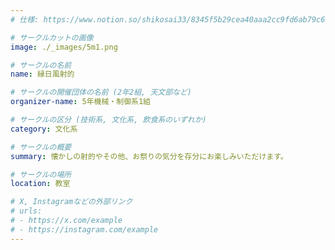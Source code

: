 ```yaml
---
# 仕様: https://www.notion.so/shikosai33/8345f5b29cea40aaa2cc9fd6ab79c6a6?pvs=4#5438a1577b604f39a67658a72f2283b8

# サークルカットの画像
image: ./_images/5m1.png

# サークルの名前
name: 縁日風射的

# サークルの開催団体の名前 (2年2組, 天文部など)
organizer-name: 5年機械・制御系1組

# サークルの区分 (技術系, 文化系, 飲食系のいずれか)
category: 文化系

# サークルの概要
summary: 懐かしの射的やその他、お祭りの気分を存分にお楽しみいただけます。

# サークルの場所
location: 教室

# X, Instagramなどの外部リンク
# urls:
# - https://x.com/example
# - https://instagram.com/example
---
```

